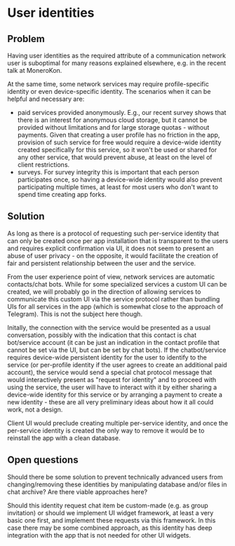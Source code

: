 # User identities

## Problem

Having user identities as the required attribute of a communication network user is suboptimal for many reasons explained elsewhere, e.g. in the recent talk at MoneroKon.

At the same time, some network services may require profile-specific identity or even device-specific identity. The scenarios when it can be helpful and necessary are:

- paid services provided anonymously. E.g., our recent survey shows that there is an interest for anonymous cloud storage, but it cannot be provided without limitations and for large storage quotas - without payments. Given that creating a user profile has no friction in the app, provision of such service for free would require a device-wide identity created specifically for this service, so it won't be used or shared for any other service, that would prevent abuse, at least on the level of client restrictions.
- surveys. For survey integrity this is important that each person participates once, so having a device-wide identity would also prevent participating multiple times, at least for most users who don't want to spend time creating app forks.

## Solution

As long as there is a protocol of requesting such per-service identity that can only be created once per app installation that is transparent to the users and requires explicit confirmation via UI, it does not seem to present an abuse of user privacy - on the opposite, it would facilitate the creation of fair and persistent relationship between the user and the service.

From the user experience point of view, network services are automatic contacts/chat bots. While for some specialized services a custom UI can be created, we will probably go in the direction of allowing services to communicate this custom UI via the service protocol rather than bundling UIs for all services in the app (which is somewhat close to the approach of Telegram). This is not the subject here though.

Initally, the connection with the service would be presented as a usual conversation, possibly with the indication that this contact is chat bot/service account (it can be just an indication in the contact profile that cannot be set via the UI, but can be set by chat bots). If the chatbot/service requires device-wide persistent identity for the user to identify to the service (or per-profile identity if the user agrees to create an additional paid account), the service would send a special chat protocol message that would interactively present as "request for identity" and to proceed with using the service, the user will have to interact with it by either sharing a device-wide identity for this service or by arranging a payment to create a new identity - these are all very preliminary ideas about how it all could work, not a design.

Client UI would preclude creating multiple per-service identity, and once the per-service identity is created the only way to remove it would be to reinstall the app with a clean database.

## Open questions

Should there be some solution to prevent technically advanced users from changing/removing these identities by manipulating database and/or files in chat archive? Are there viable approaches here?

Should this identity request chat item be custom-made (e.g. as group invitation) or should we implement UI widget framework, at least a very basic one first, and implement these requests via this framework. In this case there may be some combined approach, as this identity has deep integration with the app that is not needed for other UI widgets.
